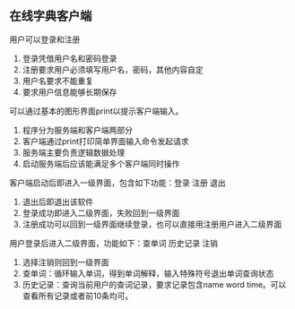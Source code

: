 ## 在线字典客户端

用户可以登录和注册

1. 登录凭借用户名和密码登录
2. 注册要求用户必须填写用户名，密码，其他内容自定
3. 用户名要求不能重复
4. 要求用户信息能够长期保存

可以通过基本的图形界面print以提示客户端输入。

1. 程序分为服务端和客户端两部分
2. 客户端通过print打印简单界面输入命令发起请求
3. 服务端主要负责逻辑数据处理
4. 启动服务端后应该能满足多个客户端同时操作

客户端启动后即进入一级界面，包含如下功能：登录    注册    退出
1. 退出后即退出该软件
2. 登录成功即进入二级界面，失败回到一级界面
3. 注册成功可以回到一级界面继续登录，也可以直接用注册用户进入二级界面

用户登录后进入二级界面，功能如下：查单词    历史记录    注销
1. 选择注销则回到一级界面
2. 查单词：循环输入单词，得到单词解释，输入特殊符号退出单词查询状态
3. 历史记录：查询当前用户的查词记录，要求记录包含name   word   time。可以查看所有记录或者前10条均可。